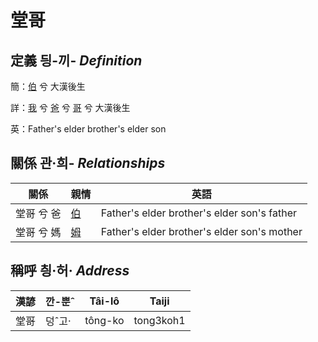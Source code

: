 # 堂哥
## 定義 딍-끼- _Definition_
簡：[伯](member10.md) 兮 大漢後生

詳：[我](member1.md) 兮 [爸](member2.md) 兮 [哥](member10.md) 兮 大漢後生

英：Father's elder brother's elder son

## 關係 관·희- _Relationships_

關係 | 親情 | 英語
--- | --- | --- 
堂哥 兮 爸 | [伯](member10.md) | Father's elder brother's elder son's father
堂哥 兮 媽 | [姆](member33.md) | Father's elder brother's elder son's mother


## 稱呼 칑·허· _Address_

漢諺 | 깐-뿐ˆ | Tâi-lô | Taiji
--- | --- | --- | --- 
堂哥 | 덩ˆ고· | tông-ko | tong3koh1 
